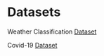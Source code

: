# Datasets

Weather Classification [Dataset](https://www.kaggle.com/datasets/pratik2901/multiclass-weather-dataset?fbclid=IwAR1t8L2L7Mg3xhEEGjrIirlsRzaXjbSdfUWMzwS2uvnrnG_QHSOXK1Vw9Ds)

Covid-19 [Dataset](https://www.kaggle.com/datasets/pranavraikokte/covid19-image-dataset?fbclid=IwAR3RYcWF9D6DUN5V0kjDsf3Lbw-8-AS6AI1V7l6aRem14QP2y2UaWu_Sgbw)
